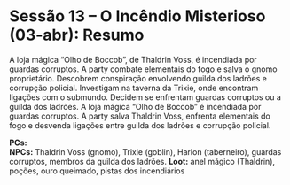 # Sessão 13 – O Incêndio Misterioso (03-abr): Resumo

A loja mágica “Olho de Boccob”, de Thaldrin Voss, é incendiada por guardas corruptos. A party combate elementais do fogo e salva o gnomo proprietário. Descobrem conspiração envolvendo guilda dos ladrões e corrupção policial. Investigam na taverna da Trixie, onde encontram ligações com o submundo. Decidem se enfrentam guardas corruptos ou a guilda dos ladrões.
A loja mágica “Olho de Boccob” é incendiada por guardas corruptos. A party salva Thaldrin Voss, enfrenta elementais do fogo e desvenda ligações entre guilda dos ladrões e corrupção policial.


**PCs:**  
**NPCs:** Thaldrin Voss (gnomo), Trixie (goblin), Harlon (taberneiro), guardas corruptos, membros da guilda dos ladrões.
**Loot:** anel mágico (Thaldrin), poções, ouro queimado, pistas dos incendiários